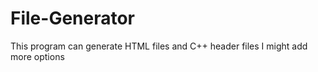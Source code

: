 # File-Generator
This program can generate HTML files and C++ header files I might add more options 
